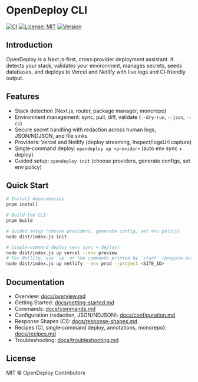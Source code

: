 # OpenDeploy CLI

[![CI](https://github.com/Dendro-X0/OpenDeploy-CLI/actions/workflows/ci.yml/badge.svg)](https://github.com/Dendro-X0/OpenDeploy-CLI/actions/workflows/ci.yml)
[![License: MIT](https://img.shields.io/badge/License-MIT-yellow.svg)](LICENSE)
[![Version](https://img.shields.io/github/v/tag/Dendro-X0/OpenDeploy-CLI?label=version)](https://github.com/Dendro-X0/OpenDeploy-CLI/releases)

## Introduction

OpenDeploy is a Next.js‑first, cross‑provider deployment assistant. It detects your stack, validates your environment, manages secrets, seeds databases, and deploys to Vercel and Netlify with live logs and CI‑friendly output.

## Features

- Stack detection (Next.js, router, package manager, monorepo)
- Environment management: sync, pull, diff, validate (`--dry-run`, `--json`, `--ci`)
- Secure secret handling with redaction across human logs, JSON/NDJSON, and file sinks
- Providers: Vercel and Netlify (deploy streaming, Inspect/logsUrl capture)
- Single‑command deploy: `opendeploy up <provider>` (auto env sync + deploy)
- Guided setup: `opendeploy init` (choose providers, generate configs, set env policy)

## Quick Start

```bash
# Install dependencies
pnpm install

# Build the CLI
pnpm build

# Guided setup (choose providers, generate config, set env policy)
node dist/index.js init

# Single‑command deploy (env sync + deploy)
node dist/index.js up vercel --env preview
# For Netlify, use `up` or the commands printed by `start` (prepare‑only):
node dist/index.js up netlify --env prod --project <SITE_ID>
```

## Documentation

- Overview: [docs/overview.md](docs/overview.md)
- Getting Started: [docs/getting-started.md](docs/getting-started.md)
- Commands: [docs/commands.md](docs/commands.md)
- Configuration (redaction, JSON/NDJSON): [docs/configuration.md](docs/configuration.md)
- Response Shapes (CI): [docs/response-shapes.md](docs/response-shapes.md)
- Recipes (CI, single‑command deploy, annotations, monorepo): [docs/recipes.md](docs/recipes.md)
- Troubleshooting: [docs/troubleshooting.md](docs/troubleshooting.md)

## License

MIT © OpenDeploy Contributors
